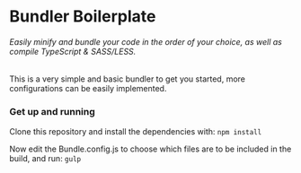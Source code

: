 # Bundler Boilerplate

######  Easily minify and bundle your code in the order of your choice, as well as compile TypeScript & SASS/LESS.
This is a very simple and basic bundler to get you started, more configurations can be easily implemented.

### Get up and running
Clone this repository and install the dependencies with:
`npm install`

Now edit the Bundle.config.js to choose which files are to be included in the build, and run:
`gulp`